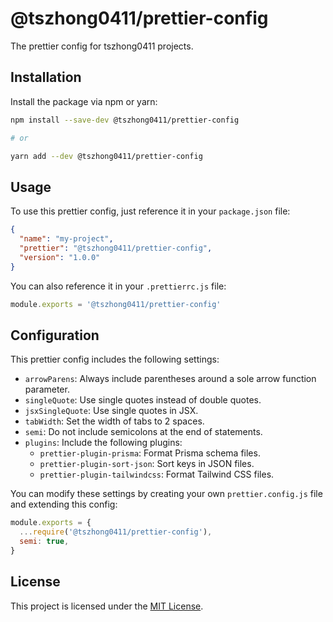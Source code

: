 # @tszhong0411/prettier-config

The prettier config for tszhong0411 projects.

## Installation

Install the package via npm or yarn:

```bash
npm install --save-dev @tszhong0411/prettier-config

# or

yarn add --dev @tszhong0411/prettier-config
```

## Usage

To use this prettier config, just reference it in your `package.json` file:

```json
{
  "name": "my-project",
  "prettier": "@tszhong0411/prettier-config",
  "version": "1.0.0"
}
```

You can also reference it in your `.prettierrc.js` file:

```js
module.exports = '@tszhong0411/prettier-config'
```

## Configuration

This prettier config includes the following settings:

- `arrowParens`: Always include parentheses around a sole arrow function parameter.
- `singleQuote`: Use single quotes instead of double quotes.
- `jsxSingleQuote`: Use single quotes in JSX.
- `tabWidth`: Set the width of tabs to 2 spaces.
- `semi`: Do not include semicolons at the end of statements.
- `plugins`: Include the following plugins:
  - `prettier-plugin-prisma`: Format Prisma schema files.
  - `prettier-plugin-sort-json`: Sort keys in JSON files.
  - `prettier-plugin-tailwindcss`: Format Tailwind CSS files.

You can modify these settings by creating your own `prettier.config.js` file and extending this config:

```js
module.exports = {
  ...require('@tszhong0411/prettier-config'),
  semi: true,
}
```

## License

This project is licensed under the [MIT License](LICENSE).
